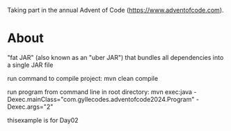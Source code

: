 Taking part in the annual Advent of Code (https://www.adventofcode.com).

# About
"fat JAR" (also known as an "uber JAR") that bundles all dependencies into a single JAR file


run command to compile project:
mvn clean compile

run program from command line in root directory:
mvn exec:java -Dexec.mainClass="com.gyllecodes.adventofcode2024.Program" -Dexec.args="2"

thisexample is for Day02

